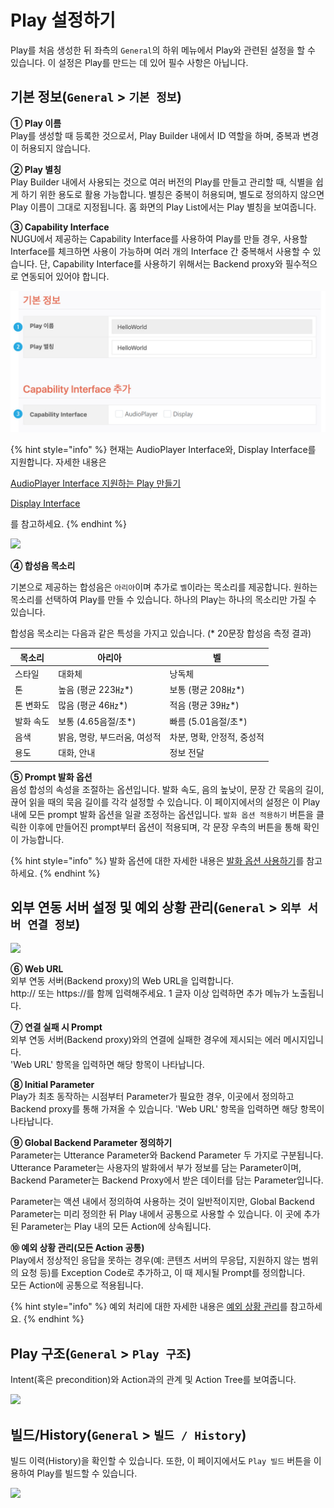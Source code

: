 # Play 설정하기

Play를 처음 생성한 뒤 좌측의 `General`의 하위 메뉴에서 Play와 관련된 설정을 할 수 있습니다. 이 설정은 Play를 만드는 데 있어 필수 사항은 아닙니다.

## 기본 정보(`General` > `기본 정보`) <a href="setting" id="setting"></a>

**① Play 이름**\
Play를 생성할 때 등록한 것으로서, Play Builder 내에서 ID 역할을 하며, 중복과 변경이 허용되지 않습니다.

**② Play 별칭**\
Play Builder 내에서 사용되는 것으로 여러 버전의 Play를 만들고 관리할 때, 식별을 쉽게 하기 위한 용도로 활용 가능합니다. 별칭은 중복이 허용되며, 별도로 정의하지 않으면 Play 이름이 그대로 지정됩니다. 홈 화면의 Play List에서는 Play 별칭을 보여줍니다.

**③ Capability Interface**\
NUGU에서 제공하는 Capability Interface를 사용하여 Play를 만들 경우, 사용할 Interface를 체크하면 사용이 가능하며 여러 개의 Interface 간 중복해서 사용할 수 있습니다. 단, Capability Interface를 사용하기 위해서는 Backend proxy와 필수적으로 연동되어 있어야 합니다.

![](../../.gitbook/assets/capa.png)

{% hint style="info" %}
현재는 AudioPlayer Interface와, Display Interface를 지원합니다.  자세한 내용은&#x20;

[AudioPlayer Interface 지원하는 Play 만들기](create-a-play-with-audioplayer/)

[Display Interface ](use-backend-proxy/capability-interfaces/display-interface.md)

를 참고하세요.
{% endhint %}

![](<../../.gitbook/assets/assets\_customize-a-play2-1 (3) (3) (3) (4) (4) (2) (4).jpg>)

**④ 합성음 목소리**

기본으로 제공하는 합성음은 `아리아`이며 추가로 `벨`이라는 목소리를 제공합니다. 원하는 목소리를 선택하여 Play를 만들 수 있습니다. 하나의 Play는 하나의 목소리만 가질 수 있습니다.

합성음 목소리는 다음과 같은 특성을 가지고 있습니다. (\* 20문장 합성음 측정 결과)

| 목소리   | 아리아               | 벨                |
| ----- | ----------------- | ---------------- |
| 스타일   | 대화체               | 낭독체              |
| 톤     | 높음 (평균 223㎐\*)    | 보통 (평균 208㎐\*)   |
| 톤 변화도 | 많음 (평균 46㎐\*)     | 적음 (평균 39㎐\*)    |
| 발화 속도 | 보통 (4.65음절/초\*)   | 빠름 (5.01음절/초\*)  |
| 음색    | 밝음, 명랑, 부드러움, 여성적 | 차분, 명확, 안정적, 중성적 |
| 용도    | 대화, 안내            | 정보 전달            |

**⑤ Prompt 발화 옵션**\
음성 합성의 속성을 조절하는 옵션입니다. 발화 속도, 음의 높낮이, 문장 간 묵음의 길이, 끊어 읽을 때의 묵음 길이를 각각 설정할 수 있습니다. 이 페이지에서의 설정은 이 Play 내에 모든 prompt 발화 옵션을 일괄 조정하는 옵션입니다. `발화 옵션 적용하기` 버튼을 클릭한 이후에 만들어진 prompt부터 옵션이 적용되며, 각 문장 우측의 버튼을 통해 확인이 가능합니다.

{% hint style="info" %}
발화 옵션에 대한 자세한 내용은 [발화 옵션 사용하기](define-an-action/use-responses/use-prompts.md#use-utterance-options)를 참고하세요.
{% endhint %}

## 외부 연동 서버 설정 및 예외 상황 관리(`General` > `외부 서버 연결 정보`) <a href="setting-backend-proxy" id="setting-backend-proxy"></a>

![](<../../.gitbook/assets/assets\_customize-a-play3 (2) (2) (2) (3) (3) (3) (2) (3).jpg>)

**⑥ Web URL**\
외부 연동 서버(Backend proxy)의 Web URL을 입력합니다.\
http:// 또는 https://를 함께 입력해주세요. 1 글자 이상 입력하면 추가 메뉴가 노출됩니다.

**⑦ 연결 실패 시 Prompt**\
외부 연동 서버(Backend proxy)와의 연결에 실패한 경우에 제시되는 에러 메시지입니다.\
'Web URL' 항목을 입력하면 해당 항목이 나타납니다.

**⑧ Initial Parameter**\
Play가 최초 동작하는 시점부터 Parameter가 필요한 경우, 이곳에서 정의하고 Backend proxy를 통해 가져올 수 있습니다. 'Web URL' 항목을 입력하면 해당 항목이 나타납니다.

**⑨ Global Backend Parameter 정의하기**\
Parameter는 Utterance Parameter와 Backend Parameter 두 가지로 구분됩니다. Utterance Parameter는 사용자의 발화에서 부가 정보를 담는 Parameter이며, Backend Parameter는 Backend Proxy에서 받은 데이터를 담는 Parameter입니다.

Parameter는 액션 내에서 정의하여 사용하는 것이 일반적이지만, Global Backend Parameter는 미리 정의한 뒤 Play 내에서 공통으로 사용할 수 있습니다. 이 곳에 추가된 Parameter는 Play 내의 모든 Action에 상속됩니다.

**⑩ 예외 상황 관리(모든 Action 공통)**\
Play에서 정상적인 응답을 못하는 경우(예: 콘텐츠 서버의 무응답, 지원하지 않는 범위의 요청 등)를 Exception Code로 추가하고, 이 때 제시될 Prompt를 정의합니다.\
모든 Action에 공통으로 적용됩니다.

{% hint style="info" %}
예외 처리에 대한 자세한 내용은 [예외 상황 관리](define-an-action/manage-exceptions.md)를 참고하세요.
{% endhint %}

## Play 구조(`General` > `Play 구조`)

Intent(혹은 precondition)와 Action과의 관계 및 Action Tree를 보여줍니다.

![](<../../.gitbook/assets/assets\_ch3\_321\_c04 (2) (2) (2) (3) (3) (3) (3) (3) (2).png>)

## 빌드/History(`General` > `빌드 / History`)

빌드 이력(History)을 확인할 수 있습니다. 또한, 이 페이지에서도 `Play 빌드` 버튼을 이용하여 Play를 빌드할 수 있습니다.

![](<../../.gitbook/assets/assets\_ch3\_321\_c05-1 (3) (3) (3) (4) (4) (4) (4) (4) (3).png>)
